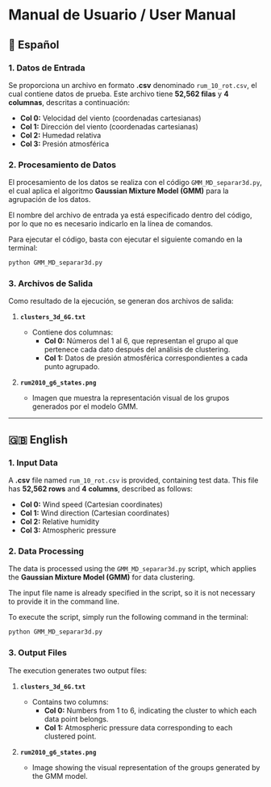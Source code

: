 # Manual de Usuario / User Manual

## 📌 Español

### **1. Datos de Entrada**
Se proporciona un archivo en formato **.csv** denominado `rum_10_rot.csv`, el cual contiene datos de prueba. Este archivo tiene **52,562 filas** y **4 columnas**, descritas a continuación:

- **Col 0:** Velocidad del viento (coordenadas cartesianas)
- **Col 1:** Dirección del viento (coordenadas cartesianas)
- **Col 2:** Humedad relativa
- **Col 3:** Presión atmosférica

### **2. Procesamiento de Datos**
El procesamiento de los datos se realiza con el código `GMM_MD_separar3d.py`, el cual aplica el algoritmo **Gaussian Mixture Model (GMM)** para la agrupación de los datos.

El nombre del archivo de entrada ya está especificado dentro del código, por lo que no es necesario indicarlo en la línea de comandos.

Para ejecutar el código, basta con ejecutar el siguiente comando en la terminal:

```bash
python GMM_MD_separar3d.py
```

### **3. Archivos de Salida**
Como resultado de la ejecución, se generan dos archivos de salida:

1. **`clusters_3d_6G.txt`**  
   - Contiene dos columnas:  
     - **Col 0:** Números del 1 al 6, que representan el grupo al que pertenece cada dato después del análisis de clustering.  
     - **Col 1:** Datos de presión atmosférica correspondientes a cada punto agrupado.  

2. **`rum2010_g6_states.png`**  
   - Imagen que muestra la representación visual de los grupos generados por el modelo GMM.  

---

## 🇬🇧 English

### **1. Input Data**
A **.csv** file named `rum_10_rot.csv` is provided, containing test data. This file has **52,562 rows** and **4 columns**, described as follows:

- **Col 0:** Wind speed (Cartesian coordinates)
- **Col 1:** Wind direction (Cartesian coordinates)
- **Col 2:** Relative humidity
- **Col 3:** Atmospheric pressure

### **2. Data Processing**
The data is processed using the `GMM_MD_separar3d.py` script, which applies the **Gaussian Mixture Model (GMM)** for data clustering.

The input file name is already specified in the script, so it is not necessary to provide it in the command line.

To execute the script, simply run the following command in the terminal:

```bash
python GMM_MD_separar3d.py
```

### **3. Output Files**
The execution generates two output files:

1. **`clusters_3d_6G.txt`**  
   - Contains two columns:  
     - **Col 0:** Numbers from 1 to 6, indicating the cluster to which each data point belongs.  
     - **Col 1:** Atmospheric pressure data corresponding to each clustered point.  

2. **`rum2010_g6_states.png`**  
   - Image showing the visual representation of the groups generated by the GMM model.

